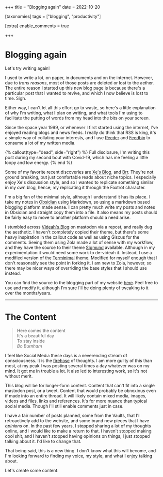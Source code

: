 +++
title = "Blogging again"
date = 2022-10-20

[taxonomies]
tags = ["blogging", "productivity"]

[extra]
enable_comments = true

+++


# Blogging again

Let's try writing again!

I used to write a lot, on paper, in documents and on the internet. However, due to *trans reasons*, most of those posts are deleted or lost to the aether. The entire reason I started up this new blog page is because there's a particular post that I wanted to revive, and which I now believe is lost to time. Sigh.

Either way, I can't let all this effort go to waste, so here's a little explanation of why I'm writing, what I plan on writing, and what tools I'm
using to facilitate the putting of words from my head into the bits on your screen.

<!-- more -->

Since the space year 1999, or whenever I first started using the internet, I've enjoyed reading blogs and news feeds. I really do think that 
RSS is king, it's a simple way of collating your interests, and I use [Reeder](https://reederapp.com) and [Feedbin](https://feedbin.com) to consume
a lot of my written media.

{% callout(type="dead", side="right") %}
Full disclosure, I'm writing this post during my second bout with Covid-19, which has me feeling a little loopy and low energy. 
{% end %}

Some of my favorite recent discoveries are [Xe's Blog](http://xeiaso.net/blog/), and [Brr](https://brr.fyi). They're not ground breaking, but just comfortable reads about niche topics. I especially enjoy Xe's discussion style, and so I wanted to replicate something similar in my own blog, hence, my replicating it through the Foxtrot character.

I'm a big fan of the minimal style, although I understand it has its place. I take my notes in [Obsidian](https://obsidian.md) using Markdown, so using a markdown based blogging platform made sense. I can pretty much write my posts and notes in Obsidian and straight copy them into a file. It also means my posts should be fairly easy to move to another platform should a need arise.

I stumbled across [Videah's Blog](https://blog.videah.net) on mastodon via a repost, and really dug the aesthetic. I haven't completely copied their theme, but there's some heavy inspiration in the callout code as well as using Giscus for the comments. Seeing them using Zola made a lot of sense with my workflow, and they have the source to their theme [Sigmund](https://github.com/videah/sigmund/) available. Although in my experimentation it would need some work to de-videah it. Instead, I use a modified version of the [Terminimal](https://github.com/pawroman/zola-theme-terminimal/) theme. Modified for myself enough that I don't reasonably see the point in forking it. I am new to Zola, however, so there may be nicer ways of overriding the base styles that I should use instead.

You can find the source to the blogging part of my website [here](https://github.com/foxtrotluna/web-foxtrotluna-blog). Feel free to use and modify it, although I'm sure I'll be doing plenty of tweaking to it over the months/years.

---

# The Content

> Here comes the content  
It's a beautiful day  
To stay inside  
*Bo Burnham*

I feel like Social Media these days is a neverending stream of consciousness. It is the [firehose](https://www.pubnub.com/learn/glossary/firehose-api/) of thoughts. I am more guilty of this than most, at my peak I was posting several times a day whatever was on my mind. It got me in trouble a lot. It also led to interesting work, so it's not without merit.

This blog will be for longer-form content. Content that can't fit into a single mastodon post, or a tweet. Content that would probably be obnoxious even if made into an entire thread. It will likely contain mixed media, images, videos and files, links and references. It's for more nuance than typical social media. Though I'll still enable comments just in case.

I have a fair number of posts planned, some from the Vaults, that I'll retroactively add to the website, and some brand new pieces that I have *opinions* on. In the past few years, I stopped sharing a lot of my thoughts online, and I would like to make a return to that. I haven't stopped making cool shit, and I haven't stopped having opinions on things, I just stopped talking about it. I'd like to change that.

That being said, this is a new thing. I don't know what this will become, and I'm looking forward to finding my voice, my style, and what I enjoy talking about.

Let's create some content.